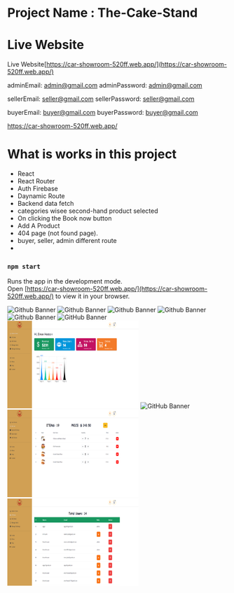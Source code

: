 # Project Name : The-Cake-Stand

# Live Website

Live Website[https://car-showroom-520ff.web.app/](https://car-showroom-520ff.web.app/)

adminEmail: <admin@gmail.com>
adminPassword: <admin@gmail.com>

sellerEmail: <seller@gmail.com>
sellerPassword: <seller@gmail.com>

buyerEmail: <buyer@gmail.com>
buyerPassword: <buyer@gmail.com>

https://car-showroom-520ff.web.app/

# What is works in this project

- React
- React Router
- Auth Firebase
- Daynamic Route
- Backend data fetch
- categories wisee second-hand product selected
- On clicking the Book now button
- Add A Product
- 404 page (not found page).
- buyer, seller, admin different route
-

### `npm start`

Runs the app in the development mode.\
Open [https://car-showroom-520ff.web.app/](https://car-showroom-520ff.web.app/) to view it in your browser.

![Github Banner](assets/readme/home.png)
![Github Banner](assets/readme/admin.png)
![Github Banner](assets/readme/user.png)
![Github Banner](assets/readme/cart.png)
![Github Banner](assets/readme/all_user.png)
<img src="./src/assets/readme/home.png" alt="GitHub Banner" width="300" height="200">
<img src="./src/assets/readme/admin.png" alt="GitHub Banner" width="300" height="200">
<img src="./src/assets/readme/home.png" alt="GitHub Banner" width="300" height="200">
<img src="./src/assets/readme/cart.png" alt="GitHub Banner" width="300" height="200">
<img src="./src/assets/readme/all_user.png" alt="GitHub Banner" width="300" height="200">
